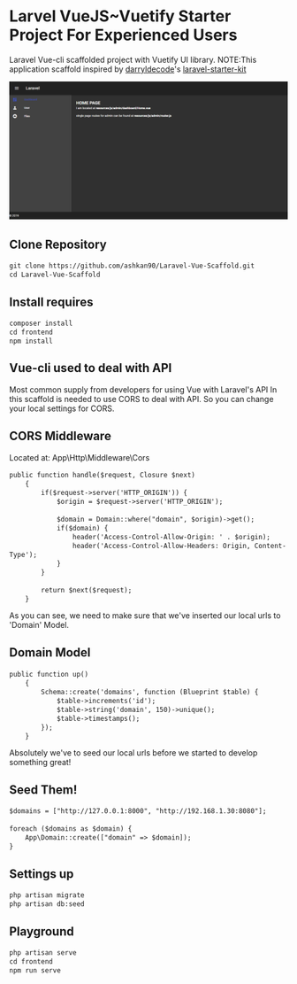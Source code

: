 # Larvel VueJS~Vuetify Starter Project For Experienced Users

Laravel Vue-cli scaffolded project with Vuetify UI library. 
NOTE:This application scaffold inspired by <a href="https://github.com/darryldecode">darryldecode</a>'s <a href="https://github.com/darryldecode/laravel-starter-kit">laravel-starter-kit</a>

![application](https://github.com/ashkan90/Laravel-Vue-Scaffold/blob/master/application.png?raw=true)

## Clone Repository
```
git clone https://github.com/ashkan90/Laravel-Vue-Scaffold.git 
cd Laravel-Vue-Scaffold
```

## Install requires
```
composer install
cd frontend
npm install
```
## Vue-cli used to deal with API
Most common supply from developers for using Vue with Laravel's API
In this scaffold is needed to use CORS to deal with API.
So you can change your local settings for CORS.

## CORS Middleware
Located at: App\Http\Middleware\Cors
```
public function handle($request, Closure $next)
    {
        if($request->server('HTTP_ORIGIN')) {
            $origin = $request->server('HTTP_ORIGIN');
            
            $domain = Domain::where("domain", $origin)->get();
            if($domain) {
                header('Access-Control-Allow-Origin: ' . $origin);
                header('Access-Control-Allow-Headers: Origin, Content-Type');
            }
        }

        return $next($request);
    }
```
As you can see, we need to make sure that we've inserted our local urls to 'Domain' Model.

## Domain Model
```
public function up()
    {
        Schema::create('domains', function (Blueprint $table) {
            $table->increments('id');
            $table->string('domain', 150)->unique();
            $table->timestamps();
        });
    }
```

Absolutely we've to seed our local urls before we started to develop something great!
## Seed Them!
```
$domains = ["http://127.0.0.1:8000", "http://192.168.1.30:8080"];

foreach ($domains as $domain) {
    App\Domain::create(["domain" => $domain]);
}
```
## Settings up 
```
php artisan migrate
php artisan db:seed
```

## Playground
```
php artisan serve
cd frontend
npm run serve
```


